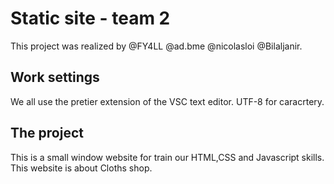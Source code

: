 # Static site - team 2
This project was realized by @FY4LL @ad.bme @nicolasloi @Bilaljanir.


## Work settings

We all use the pretier extension of the VSC text editor.
UTF-8 for caracrtery.

## The project

This is a small window website for train our HTML,CSS and Javascript skills.
This website is about Cloths shop.
